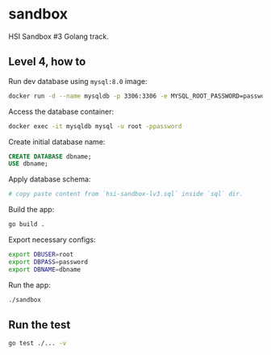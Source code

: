 # sandbox

HSI Sandbox #3 Golang track.

## Level 4, how to

Run dev database using `mysql:8.0` image:

```bash
docker run -d --name mysqldb -p 3306:3306 -e MYSQL_ROOT_PASSWORD=password mysql:8.0
```

Access the database container:

```bash
docker exec -it mysqldb mysql -u root -ppassword
```

Create initial database name:

```sql
CREATE DATABASE dbname;
USE dbname;
```

Apply database schema:

```bash
# copy paste content from `hsi-sandbox-lv3.sql` inside `sql` dir.
```

Build the app:

```bash
go build .
```

Export necessary configs:

```bash
export DBUSER=root
export DBPASS=password
export DBNAME=dbname
```

Run the app:

```bash
./sandbox
```

## Run the test

```bash
go test ./... -v
```
